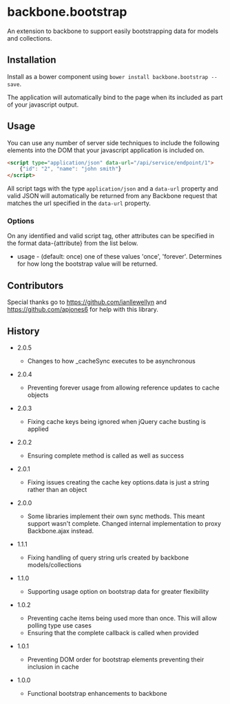 # backbone.bootstrap

An extension to backbone to support easily bootstrapping data for models and collections.

## Installation

Install as a bower component using `bower install backbone.bootstrap --save`.

The application will automatically bind to the page when its included as part of your javascript output.

## Usage

You can use any number of server side techniques to include the following elements into the DOM that your javascript application is included on.

```html
<script type="application/json" data-url="/api/service/endpoint/1">
	{"id": "2", "name": "john smith"}
</script>
```

All script tags with the type `application/json` and a `data-url` property and valid JSON will automatically be returned from any Backbone request that matches the url specified in the `data-url` property.

### Options

On any identified and valid script tag, other attributes can be specified in the format data-{attribute} from the list below.

* usage - (default: once) one of these values 'once', 'forever'. Determines for how long the bootstrap value will be returned.

## Contributors

Special thanks go to https://github.com/ianllewellyn and https://github.com/apjones6 for help with this library.

## History

* 2.0.5
	* Changes to how _cacheSync executes to be asynchronous

* 2.0.4
	* Preventing forever usage from allowing reference updates to cache objects

* 2.0.3
	* Fixing cache keys being ignored when jQuery cache busting is applied

* 2.0.2
	* Ensuring complete method is called as well as success

* 2.0.1
	* Fixing issues creating the cache key options.data is just a string rather than an object

* 2.0.0
	* Some libraries implement their own sync methods. This meant support wasn't complete. Changed internal implementation to proxy Backbone.ajax instead.

* 1.1.1
	* Fixing handling of query string urls created by backbone models/collections

* 1.1.0
	* Supporting usage option on bootstrap data for greater flexibility

* 1.0.2
	* Preventing cache items being used more than once. This will allow polling type use cases
	* Ensuring that the complete callback is called when provided

* 1.0.1
	* Preventing DOM order for bootstrap elements preventing their inclusion in cache

* 1.0.0
	* Functional bootstrap enhancements to backbone